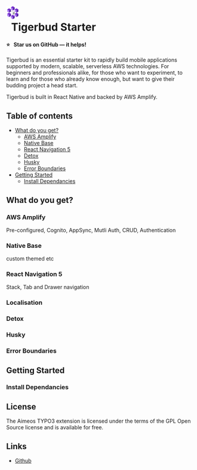 <a href="https://github.com/tigerspike/tigerbud-starter">
    <img src="./docs/TigerBud-Glyph.svg" alt="Tigerbud logo" title="Tigerbud" align="left" height="35" />
</a>

# &nbsp; Tigerbud Starter

#### :star: &nbsp;  Star us on GitHub — it helps!

Tigerbud is an essential starter kit to rapidly build mobile applications supported by modern, scalable, serverless AWS technologies. For beginners and professionals alike, for those who want to experiment, to learn and for those who already know enough, but want to give their budding project a head start.

Tigerbud is built in React Native and backed by AWS Amplify.

## Table of contents

- [What do you get?](#what-do-you-get)
  - [AWS Amplify](#aws-amplify)
  - [Native Base](#native-base)
  - [React Navigation 5](#react-navigation-5)
  - [Detox](#detox)
  - [Husky](#husky)
  - [Error Boundaries](#error-boundaries)
- [Getting Started](#getting-started)
  - [Install Dependancies](#install-dependancies)

## What do you get?

### AWS Amplify

Pre-configured, Cognito, AppSync, Mutli Auth, CRUD, Authentication

### Native Base

custom themed etc

### React Navigation 5

Stack, Tab and Drawer navigation

### Localisation

### Detox

### Husky

### Error Boundaries

## Getting Started

### Install Dependancies

## License

The Aimeos TYPO3 extension is licensed under the terms of the GPL Open Source
license and is available for free.

## Links

- [Github](https://github.com/tigerspike/tigerbud-starter)
